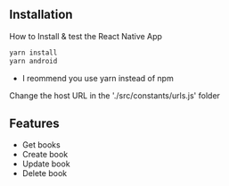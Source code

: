 ## Installation

How to Install & test the React Native App

```bash
yarn install
yarn android
```
    
   - I reommend you use yarn instead of npm
   
Change the host URL in the './src/constants/urls.js' folder


## Features

- Get books
- Create book
- Update book
- Delete book

